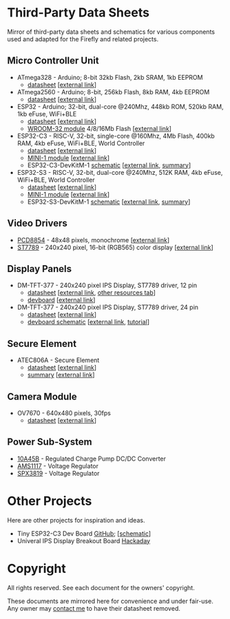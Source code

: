 Third-Party Data Sheets
=======================

Mirror of third-party data sheets and schematics for various components used and adapted for the Firefly and related projects.


Micro Controller Unit
---------------------

- ATmega328 - Arduino; 8-bit 32kb Flash, 2kb SRAM, 1kb EEPROM
  - [datasheet](./atmega328.pdf) [[external link](http://ww1.microchip.com/downloads/en/DeviceDoc/Atmel-7810-Automotive-Microcontrollers-ATmega328P_Datasheet.pdf)]
- ATmega2560 - Arduino; 8-bit, 256kb Flash, 8kb RAM, 4kb EEPROM
  - [datasheet](./atmega2560.pdf) [[external link](http://ww1.microchip.com/downloads/en/DeviceDoc/Atmel-2549-8-bit-AVR-Microcontroller-ATmega640-1280-1281-2560-2561_datasheet.pdf)]
- ESP32 - Arduino; 32-bit, dual-core @240Mhz, 448kb ROM, 520kb RAM, 1kb eFuse, WiFi+BLE
  - [datasheet](./esp32.pdf) [[external link](https://www.espressif.com/sites/default/files/documentation/esp32_datasheet_en.pdf)]
  - [WROOM-32 module](./esp32-wroom32.pdf) 4/8/16Mb Flash [[external link](https://www.espressif.com/sites/default/files/documentation/esp32-wroom-32_datasheet_en.pdf)]
- ESP32-C3 - RISC-V, 32-bit, single-core @160Mhz, 4Mb Flash, 400kb RAM, 4kb eFuse, WiFi+BLE, World Controller
  - [datasheet](./esp32-c3.pdf) [[external link](https://www.espressif.com/sites/default/files/documentation/esp32-c3_datasheet_en.pdf)]
  - [MINI-1 module](./esp32-c3-mini-1.pdf) [[external link](https://www.espressif.com/sites/default/files/documentation/esp32-c3-mini-1_datasheet_en.pdf)]
  - ESP32-C3-DevKitM-1 [schematic](./esp32-c3-devkitm.pdf) [[external link](https://dl.espressif.com/dl/schematics/SCH_ESP32-C3-DEVKITM-1_V1_20200915A.pdf), [summary](https://docs.espressif.com/projects/esp-idf/en/latest/esp32c3/hw-reference/esp32c3/user-guide-devkitm-1.html)]
- ESP32-S3 - RISC-V, 32-bit, dual-core @240Mhz, 512K RAM, 4kb eFuse, WiFi+BLE, World Controller
  - [datasheet](./esp32-s3.pdf) [[external link](https://www.espressif.com/sites/default/files/documentation/esp32-s3_datasheet_en.pdf)]
  - [MINI-1 module](./esp32-s3-mini-1.pdf) [[external link](https://www.espressif.com/sites/default/files/documentation/esp32-s3-mini-1_mini-1u_datasheet_en.pdf)]
  - ESP32-S3-DevKitM-1 [schematic](./esp32-s3-devkitm.pdf) [[external link](https://dl.espressif.com/dl/schematics/SCH_ESP32-C3-DEVKITM-1_V1_20200915A.pdf), [summary](https://docs.espressif.com/projects/esp-idf/en/latest/esp32s3/hw-reference/esp32s3/user-guide-devkitm-1.html)]


Video Drivers
-------------

- [PCD8854](./pcd8854.pdf) - 48x48 pixels, monochrome [[external link](https://www.sparkfun.com/datasheets/LCD/Monochrome/Nokia5110.pdf)]
- [ST7789](./st7789.pdf) - 240x240 pixel, 16-bit (RGB565) color display [[external link](https://www.newhavendisplay.com/appnotes/datasheets/LCDs/ST7789V.pdf)]


Display Panels
-------------

- DM-TFT-377 - 240x240 pixel IPS Display, ST7789 driver, 12 pin
  - [datasheet](./dm-tft13-377panel.pdf) [[external link](https://cdn.shopify.com/s/files/1/0264/7629/files/DM-TFT13-377panel_Datasheet.pdf?v=1659336245), [other resources tab](https://www.displaymodule.com/products/1-3-240-x-240-ips-tft-display-module-spi)]
  - [devboard](./dm-tft13-377.pdf) [[external link](https://cdn.shopify.com/s/files/1/0264/7629/files/DM-TFT13-377_Datasheet.pdf?v=1659336245)]
- DM-TFT-377 - 240x240 pixel IPS Display, ST7789 driver, 24 pin
  - [datasheet](./zjy133t-if05.pdf) [[external link](https://cdn-shop.adafruit.com/product-files/4520/4520_C13462__________.pdf)]
  - [devboard schematic](./adafruit-tft13-breakout-schematic.png) [[external link](https://cdn-learn.adafruit.com/assets/assets/000/079/156/original/adafruit_products_1-3in_IPS_TFT_Sch.png?1565202407), [tutorial](https://cdn-learn.adafruit.com/downloads/pdf/adafruit-1-3-and-1-54-240-x-240-wide-angle-tft-lcd-displays.pdf)]


Secure Element
--------------

- ATEC806A - Secure Element
  - [datasheet](./atec806a.pdf) [[external link](http://ww1.microchip.com/downloads/en/DeviceDoc/ATECC608A-TNGTLS-CryptoAuthentication-Data-Sheet-DS40002112B.pdf)]
  - [summary](./atecc806a-summary.pdf) [[external link](http://ww1.microchip.com/downloads/en/DeviceDoc/40001977A.pdf)]


Camera Module
-------------

- OV7670 - 640x480 pixels, 30fps
  - [datasheet](./ov7670.pdf) [[external link](https://www.voti.nl/docs/OV7670.pdf)]


Power Sub-System
----------------

- [10A45B](./10a45b.pdf) - Regulated Charge Pump DC/DC Converter
- [AMS1117](./ams1117.pdf) - Voltage Regulator
- [SPX3819](./spx3819.pdf) - Voltage Regulator


Other Projects
==============

Here are other projects for inspiration and ideas.

- Tiny ESP32-C3 Dev Board [GitHub](https://github.com/01Space/ESP32-C3-0.42LCD); [[schematic](https://github.com/01Space/ESP32-C3-0.42LCD/blob/main/Schematic/ESP32-C3-0.42OED%20Schematic.pdf)]
- Univeral IPS Display Breakout Board [Hackaday](https://hackaday.io/project/168130-universal-ips-display-breakout-board/)


Copyright
=========

All rights reserved. See each document for the owners' copyright.

These documents are mirrored here for convenience and under fair-use. Any
owner may [contact me](mailto:me@ricmoo.com) to have their datasheet removed.
